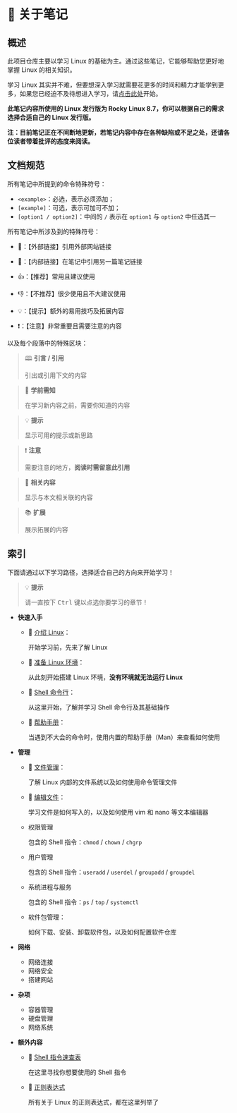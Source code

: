 # 📔 关于笔记

## 概述

此项目仓库主要以学习 Linux 的基础为主。通过这些笔记，它能够帮助您更好地掌握 Linux 的相关知识。

学习 Linux 其实并不难，但要想深入学习就需要花更多的时间和精力才能学到更多，如果您已经迫不及待想进入学习，请[点击此处](Contents.md)开始。

**此笔记内容所使用的 Linux 发行版为 Rocky Linux 8.7，你可以根据自己的需求选择合适自己的 Linux 发行版。**

**注：目前笔记正在不间断地更新，若笔记内容中存在各种缺陷或不足之处，还请各位读者带着批评的态度来阅读。**

## 文档规范

所有笔记中所提到的命令特殊符号：

- `<example>`：必选，表示必须添加；
- `[example]`：可选，表示可加可不加；
- `[option1 / option2]`：中间的 `/` 表示在 `option1` 与 `option2` 中任选其一

所有笔记中所涉及到的特殊符号：

- 🔗：【外部链接】引用外部网站链接
- 🔖：【内部链接】在笔记中引用另一篇笔记链接

- 👍：【推荐】常用且建议使用
- 👎：【不推荐】很少使用且不大建议使用
- 💡：【提示】额外的易用技巧及拓展内容
- ❗：【注意】非常重要且需要注意的内容

以及每个段落中的特殊区块：

> 🕮 **引言 / 引用**
>
> 引出或引用下文的内容

> 📖 **学前需知**
>
> 在学习新内容之前，需要你知道的内容

>💡 **提示**
>
>显示可用的提示或新思路

>❗ **注意**
>
>需要注意的地方，**阅读时需留意此引用**

> 🔗 **相关内容**
>
> 显示与本文相关联的内容

>📚 **扩展**
>
>展示拓展的内容

## 索引

下面请通过以下学习路径，选择适合自己的方向来开始学习！

>💡 **提示**
>
>请一直按下 <kbd>Ctrl</kbd> 键以点选你要学习的章节！

- **快速入手**

    - 🔖 [介绍 Linux](Notes/Starter/About-Linux.md)：

        开始学习前，先来了解 Linux 

    - 🔖 [准备 Linux 环境](Notes/Starter/Prepare.md)：

        从此刻开始搭建 Linux 环境，**没有环境就无法运行 Linux**

    - 🔖 [Shell 命令行](Notes/Starter/Shell.md)：

        从这里开始，了解并学习 Shell 命令行及其基础操作

    - 🔖 [帮助手册](Notes/Starter/Manual.md)：

        当遇到不大会的命令时，使用内置的帮助手册（Man）来查看如何使用

- **管理**

    - 🔖 [文件管理](Notes/Manager/FileManage.md)：

        了解 Linux 内部的文件系统以及如何使用命令管理文件

    - 🔖 [编辑文件](Notes/Manager/FileEdit.md)：

        学习文件是如何写入的，以及如何使用 vim 和 nano 等文本编辑器

    - 权限管理

        包含的 Shell 指令：`chmod` / `chown` / `chgrp`

    - 用户管理

        包含的 Shell 指令：`useradd` / `userdel` / `groupadd` / `groupdel`

    - 系统进程与服务

        包含的 Shell 指令：`ps` / `top` / `systemctl`
        
    - 软件包管理：

        如何下载、安装、卸载软件包，以及如何配置软件仓库

- **网络**

    - 网络连接
    - 网络安全
    - 搭建网站

- **杂项**

    - 容器管理
    - 硬盘管理
    - 网络系统

- **额外内容**
  - 🔖 [Shell 指令速查表](Notes/Extra/Shell-Command.md)

      在这里寻找你想要使用的 Shell 指令

  - 🔖 [正则表达式](Notes/Extra/Expression.md)

      所有关于 Linux 的正则表达式，都在这里列举了

      
      

